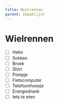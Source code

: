 ```yaml
---
title: Wielrennen
parent: Inpaklijst
---
```


# Wielrennen

- [ ] Helm
- [ ] Sokken
- [ ] Broek
- [ ] Shirt
- [ ] Pompje
- [ ] Fietscomputer
- [ ] Telefoonhoesje
- [ ] Energiedrank
- [ ] Iets te eten
